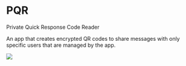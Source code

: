 # PQR
Private Quick Response Code Reader

An app that creates encrypted QR codes to share messages with only specific users that are managed by the app.

<img src="https://s11.postimg.org/ia8ftfj83/gallery-5.jpg">

